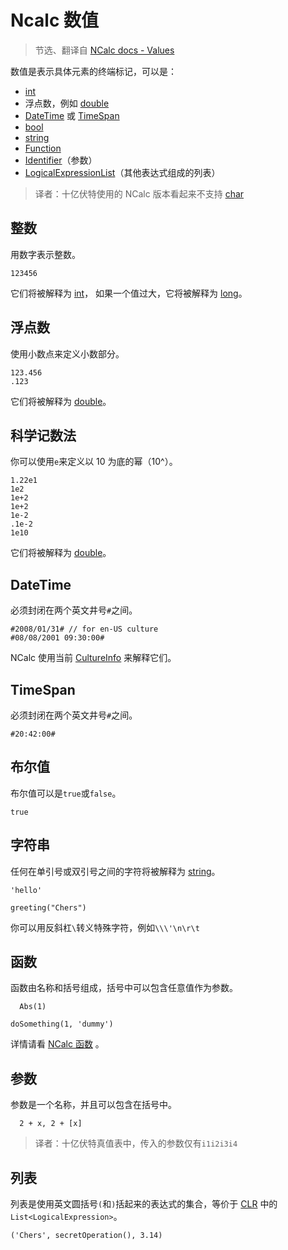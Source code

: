# Ncalc 数值

> 节选、翻译自 [NCalc docs - Values](https://ncalc.github.io/ncalc/articles/values.html)

数值是表示具体元素的终端标记，可以是：

- [int](https://learn.microsoft.com/dotnet/api/system.int32)
- 浮点数，例如 [double](https://learn.microsoft.com/dotnet/api/system.double)
- [DateTime](https://learn.microsoft.com/dotnet/api/system.datetime) 或 [TimeSpan](https://learn.microsoft.com/dotnet/api/system.timespan)
- [bool](https://learn.microsoft.com/dotnet/api/system.boolean)
- [string](https://learn.microsoft.com/dotnet/api/system.string)
- [Function](https://ncalc.github.io/ncalc/api/NCalc.Domain.Function.html)
- [Identifier](https://ncalc.github.io/ncalc/api/NCalc.Domain.Identifier.html)（参数）
- [LogicalExpressionList](https://ncalc.github.io/ncalc/api/NCalc.Domain.LogicalExpressionList.html)（其他表达式组成的列表）

> 译者：十亿伏特使用的 NCalc 版本看起来不支持 [char](https://learn.microsoft.com/dotnet/api/system.char)

## 整数

用数字表示整数。

```
123456
```

它们将被解释为 [int](https://learn.microsoft.com/dotnet/api/system.int32)， 如果一个值过大，它将被解释为 [long](https://learn.microsoft.com/dotnet/api/system.int64)。

## 浮点数

使用小数点来定义小数部分。

```
123.456
.123
```

它们将被解释为 [double](https://learn.microsoft.com/dotnet/api/system.double)。

## 科学记数法

你可以使用`e`来定义以 10 为底的幂（10\^）。

```
1.22e1
1e2
1e+2
1e+2
1e-2
.1e-2
1e10
```

它们将被解释为 [double](https://learn.microsoft.com/dotnet/api/system.double)。

## DateTime

必须封闭在两个英文井号`#`之间。

```
#2008/01/31# // for en-US culture
#08/08/2001 09:30:00# 
```

NCalc 使用当前 [CultureInfo](https://learn.microsoft.com/dotnet/api/system.globalization.cultureinfo) 来解释它们。

## TimeSpan

必须封闭在两个英文井号`#`之间。

```
#20:42:00#
```

## 布尔值

布尔值可以是`true`或`false`。

```
true
```

## 字符串

任何在单引号或双引号之间的字符将被解释为 [string](https://learn.microsoft.com/dotnet/api/system.string)。

```
'hello'
```

```
greeting("Chers")
```

你可以用反斜杠`\`转义特殊字符，例如`\\`&#8203;`\'`&#8203;`\n`&#8203;`\r`&#8203;`\t`

## 函数

函数由名称和括号组成，括号中可以包含任意值作为参数。

```
  Abs(1)
```

```
doSomething(1, 'dummy')
```

详情请看 [NCalc 函数](functions) 。

## 参数

参数是一个名称，并且可以包含在括号中。

```
  2 + x, 2 + [x]
```

> 译者：十亿伏特真值表中，传入的参数仅有`i1`&#8203;`i2`&#8203;`i3`&#8203;`i4`

## 列表

列表是使用英文圆括号`(`和`)`括起来的表达式的集合，等价于 [CLR](https://learn.microsoft.com/dotnet/standard/clr) 中的 `List<LogicalExpression>`。

```
('Chers', secretOperation(), 3.14)
```